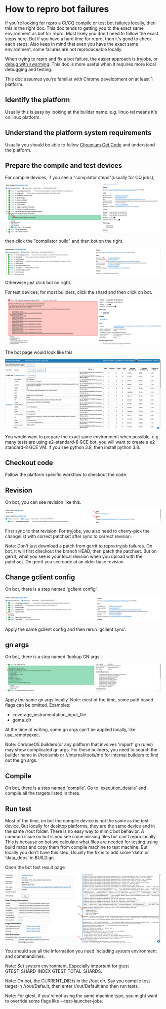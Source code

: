 # How to repro bot failures

If you're looking for repro a CI/CQ compile or test bot failures locally, then
this is the right doc. This doc tends to getting you to the exact same
environment as bot for repro. Most likely you don't need to follow the exact
steps here. But if you have a hard time for repro, then it's good to check each
steps. Also keep in mind that even you have the exact same environment, some
failures are not reproduceable locally.

When trying to repro and fix a bot failure, the easier approach is tryjobs, or
[debug with swarming](../workflow/debugging-with-swarming.md).
This doc is more useful when it requires more local debugging and testing.

This doc assumes you're familiar with Chrome development on at least 1 platform.

## Identify the platform

Usually this is easy by looking at the builder name. e.g. linux-rel means it's
on linux platform.

## Understand the platform system requirements

Usually you should be able to follow
[Chromium Get Code](https://www.chromium.org/developers/how-tos/get-the-code/)
and understand the platform.

## Prepare the compile and test devices

For compile devices, if you see a "compilator steps"(usually for CQ jobs),

![compilator step]

then
click the "compilator build" and then bot on the right.

![bot link]

Otherwise just click bot on right.

For test devices, for most builders, click the shard and then click on bot.

![test shard]

The bot page would look like this

![bot page]

You would want to prepare the exact same environment when possible. e.g.
many tests are using e2-standard-8 GCE bot, you will want to create a
e2-standard-8 GCE VM. If you see python 3.8, then install python 3.8.

## Checkout code

Follow the platform specific workflow to checkout the code.

## Revision

On bot, you can see revision like this.

![revision]

First sync to that revision. For tryjobs, you also need to cherry-pick the
changelist with correct patchset after sync to correct revision.

Note: Don't just download a patch from gerrit to repro tryjob failures.
On bot, it will first checkout the branch HEAD, then patch the patchset.
But on gerrit, what you see is your local revision when you upload with
the patchset. On gerrit you see code at an older base revision.

## Change gclient config
On bot, there is a step named 'gclient config'.

![gclient]

Apply the same gclient config and then rerun 'gclient sync'.

## gn args

On bot, there is a step named 'lookup GN args'.

![gn args]

Apply the same gn args locally.
Note: most of the time, some path based flags can be omitted. Examples:
* coverage_instrumentation_input_file
* goma_dir

At the time of writing, some gn args can't be applied locally, like
use_remoteexec.

Note: ChromeOS builders(or any platform that involves 'import' gn rules)
may show complicated gn args. For these builders, you need to search the
builder name in //tools/mb or //internal/tools/mb for internal builders to
find out the gn args.

## Compile

On bot, there is a step named 'compile'. Go to 'execution_details' and compile
all the targets listed in there.

## Run test

Most of the time, on bot the compile device is not the same as the test device.
But locally for desktop platforms, they are the same device and in the same
//out folder. There is no easy way to mimic bot behavior. A common issue on bot
is you see some missing files but can't repro locally. This is because on bot
we calculate what files are needed for testing using build maps and copy them
from compile machine to test machine. But locally you don't have this step.
Usually the fix is to add some 'data' or 'data_deps' in BUILD.gn.

Open the bot test result page

![test page]

You should see all the information you need including system environment and
commandlines.

Note: Set system environment. Especially important for gtest GTEST_SHARD_INDEX
GTEST_TOTAL_SHARDS.

Note: On bot, the CURRENT_DIR is in the //out dir. Say you compile test target
in //out/Default, then enter //out/Default and then run tests.

Note: For gtest, if you're not using the same machine type, you might want to
override some flags like --test-launcher-jobs.

[bot link]: images/bot_repro_bot_link.png
[bot page]: images/bot_repro_bot_page.png
[compilator step]: images/bot_repro_compilator_step.png
[gclient]: images/bot_repro_gclient.png
[gn args]: images/bot_repro_gn_args.png
[revision]: images/bot_repro_revision.png
[test page]: images/bot_repro_test_page.png
[test shard]: images/bot_repro_test_shard.png
